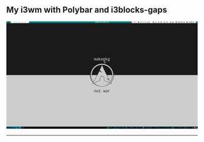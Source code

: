 ## My i3wm with Polybar and i3blocks-gaps ##

![title](https://github.com/DanLinus/dotfiles/blob/master/screenshots/screenshot-2018-03-30_19-08-06.png)
- - - -
